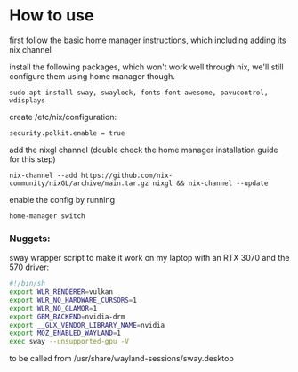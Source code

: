 # How to use

first follow the basic home manager instructions, which including adding its nix channel

install the following packages, which won't work well through nix, we'll still configure
them using home manager though.

```
sudo apt install sway, swaylock, fonts-font-awesome, pavucontrol, wdisplays
```

create /etc/nix/configuration:

```
security.polkit.enable = true
```

add the nixgl channel (double check the home manager installation guide for this step)

```
nix-channel --add https://github.com/nix-community/nixGL/archive/main.tar.gz nixgl && nix-channel --update
```

enable the config by running

```
home-manager switch
```


### Nuggets:

sway wrapper script to make it work on my laptop with an RTX 3070 and the 570 driver:

```sh
#!/bin/sh
export WLR_RENDERER=vulkan
export WLR_NO_HARDWARE_CURSORS=1
export WLR_NO_GLAMOR=1
export GBM_BACKEND=nvidia-drm
export __GLX_VENDOR_LIBRARY_NAME=nvidia
export MOZ_ENABLED_WAYLAND=1
exec sway --unsupported-gpu -V
```

to be called from /usr/share/wayland-sessions/sway.desktop
